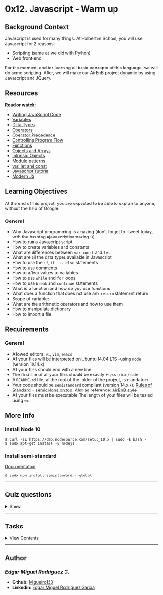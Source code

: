 # 0x12. Javascript - Warm up

## Background Context

Javascript is used for many things. At Holberton School, you will use Javascript for 2 reasons:

- Scripting (same as we did with Python)
- Web front-end

For the moment, and for learning all basic concepts of this language, we will do some scripting. After, we will make our AirBnB project dynamic by using Javascript and JQuery.

## Resources

**Read or watch:**

- [Writing JavaScript Code](https://developer.mozilla.org/en-US/docs/Learn/Getting_started_with_the_web/JavaScript_basics)
- [Variables](https://developer.mozilla.org/en-US/docs/Learn/JavaScript/First_steps/Variables)
- [Data Types](https://developer.mozilla.org/en-US/docs/Web/JavaScript/Data_structures)
- [Operators](https://developer.mozilla.org/en-US/docs/Learn/Getting_started_with_the_web/JavaScript_basics)
- [Operator Precedence](https://developer.mozilla.org/en-US/docs/Web/JavaScript/Reference/Operators/Operator_Precedence)
- [Controlling Program Flow](https://developer.mozilla.org/en-US/docs/Web/JavaScript/Guide/Control_flow_and_error_handling)
- [Functions](https://developer.mozilla.org/en-US/docs/Learn/JavaScript/Building_blocks/Functions)
- [Objects and Arrays](https://developer.mozilla.org/en-US/docs/Learn/JavaScript/Objects)
- [Intrinsic Objects](https://developer.mozilla.org/en-US/docs/Learn/JavaScript/Objects)
- [Module patterns](http://darrenderidder.github.io/talks/ModulePatterns/#/)
- [var, let and const](https://www.youtube.com/watch?v=sjyJBL5fkp8)
- [Javascript Tutorial](https://www.youtube.com/watch?v=vZBCTc9zHtI)
- [Modern JS](https://github.com/mbeaudru/modern-js-cheatsheet)

## Learning Objectives

At the end of this project, you are expected to be able to explain to anyone, without the help of Google:

### General

- Why Javascript programming is amazing (don’t forget to -tweet today, with the hashtag #javascriptisamazing :))
- How to run a Javascript script
- How to create variables and constants
- What are differences between `var`, `const` and `let`
- What are all the data types available in Javascript
- How to use the `if`, `if ... else` statements
- How to use comments
- How to affect values to variables
- How to use `while` and `for` loops
- How to use `break` and `continue` statements
- What is a function and how do you use functions
- What does a function that does not use any `return` statement return
- Scope of variables
- What are the arithmetic operators and how to use them
- How to manipulate dictionary
- How to import a file

## Requirements

### General

- Allowed editors: `vi`, `vim`, `emacs`
- All your files will be interpreted on Ubuntu 14.04 LTS -using `node` (version 10.14.x)
- All your files should end with a new line
- The first line of all your files should be exactly `#!/usr/bin/node`
- A `README.md` file, at the root of the folder of the project, is mandatory
- Your code should be `semistandard` compliant (version 14.x.x). [Rules of Standard](https://standardjs.com/rules.html) + [semicolons on top](https://github.com/standard/semistandard). Also as reference: [AirBnB style](https://github.com/airbnb/javascript)
- All your files must be executable
The length of your files will be tested using `wc`

## More Info

### Install Node 10

```
$ curl -sL https://deb.nodesource.com/setup_10.x | sudo -E bash -
$ sudo apt-get install -y nodejs
```

### Install semi-standard

[Documentation](https://github.com/standard/semistandard)

```
$ sudo npm install semistandard --global
```

---

## Quiz questions

<details>
<summary>Show</summary>
  
### Question #0

Does Javascript have `String` as a native datatype?

- [x] Yes
- [ ] No

### Question #1

Does Javascript have `Array` as a native datatype?

- [x] Yes
- [ ] No

### Question #2

Does Javascript have `Set` as a native datatype?

- [ ] Yes
- [x] No

### Question #3

Does Javascript have `Dictionary` as a native datatype?

- [ ] Yes
- [x] No

```
**Tips:**
Everything is `Object` and `Object` type in Javascript is powerful.
```

### Question #4

What does `let` mean? (please check all true answers)

- [x] It’s the keyword to define a variable in the local scope
- [ ] It’s the keyword to define a global variable
- [x] It’s the keyword to define a variable with optionally initializing it to a value
- [ ] It’s the keyword to define a constant variable
- [x] It’s the keyword to define a variable that can be re-assign during the execution

### Question #5

What does `const` mean? (please check all true answers)

- [x] It’s the keyword to define a variable in the local scope
- [ ] It’s the keyword to define a global variable
- [ ] It’s the keyword to define a variable with optionally initializing it to a value
- [x] It’s the keyword to define a constant variable
- [ ] It’s the keyword to define a variable that can be re-assign during the execution

</details>

---

## Tasks

<details>
<summary>View Contents</summary>

### [0. First constant, first print](./0-javascript_is_amazing.js)

Write a script that prints “Javascript is amazing”:

- You must create a constant variable called `myVar` with the value “Javascript is amazing”
- You must use `console.log(...)` to print all output
- You are not allowed to use `var`

```
guillaume@ubuntu:~/0x12$ ./0-javascript_is_amazing.js 
Javascript is amazing
guillaume@ubuntu:~/0x12$ 
guillaume@ubuntu:~/0x12$ semistandard ./0-javascript_is_amazing.js 
guillaume@ubuntu:~/0x12$ 
```

**Repo:**

* GitHub repository: `holbertonschool-higher_level_programming`
* Directory: `0x12-javascript-warm_up`
* File: `0-javascript_is_amazing.js`

### [1. 3 languages](./1-multi_languages.js)

Write a script that prints 3 lines:

- The first line: “C is fun”
- The second line: “Python is cool”
- The third line: “Javascript is amazing”
- You must use `console.log(...)` to print all output
- You are not allowed to use `var`

```
guillaume@ubuntu:~/0x12$ ./1-multi_languages.js 
C is fun
Python is cool
Javascript is amazing
guillaume@ubuntu:~/0x12$ 
```

**Repo:**

* GitHub repository: `holbertonschool-higher_level_programming`
* Directory: `0x12-javascript-warm_up`
* File: `1-multi_languages.js`

### [2. Arguments](./1-multi_languages.js)

Write a script that prints a message depending of the number of arguments passed:

- If no arguments are passed to the script, print “No argument”
- If only one argument is passed to the script, print “Argument found”
- Otherwise, print “Arguments found”
- You must use `console.log(...)` to print all output
- You are not allowed to use `var`

Reference: [process.argv](https://nodejs.org/api/process.html#process_process_argv)

```
guillaume@ubuntu:~/0x12$ ./2-arguments.js 
No argument
guillaume@ubuntu:~/0x12$ ./2-arguments.js Holberton
Argument found
guillaume@ubuntu:~/0x12$ ./2-arguments.js Holberton School
Arguments found
guillaume@ubuntu:~/0x12$ 
```

**Repo:**

* GitHub repository: `holbertonschool-higher_level_programming`
* Directory: `0x12-javascript-warm_up`
* File: `2-arguments.js`

### [3. Value of my argument](./3-value_argument.js)

Write a script that prints the first argument passed to it:

- If no arguments are passed to the script, print “No argument”
- You must use `console.log(...)` to print all output
- You are not allowed to use `var`
- You are not allowed to use `length`

```
guillaume@ubuntu:~/0x12$ ./3-value_argument.js 
No argument
guillaume@ubuntu:~/0x12$ ./3-value_argument.js Holberton
Holberton
guillaume@ubuntu:~/0x12$ 
```

**Repo:**

* GitHub repository: `holbertonschool-higher_level_programming`
* Directory: `0x12-javascript-warm_up`
* File: `3-value_argument.js`

### [4. Create a sentence](./4-concat.js)

Write a script that prints two arguments passed to it, in the following format: “ is ”

- You must use `console.log(...)` to print all output
- You are not allowed to use `var`

```
guillaume@ubuntu:~/0x12$ ./4-concat.js c cool
c is cool
guillaume@ubuntu:~/0x12$ ./4-concat.js c 
c is undefined
guillaume@ubuntu:~/0x12$ ./4-concat.js
undefined is undefined
guillaume@ubuntu:~/0x12$ 
```

**Repo:**

* GitHub repository: `holbertonschool-higher_level_programming`
* Directory: `0x12-javascript-warm_up`
* File: `4-concat.js`

### [5. An Integer](./5-to_integer.js)

Write a script that prints `My number: <first argument converted in integer>` if the first argument can be converted to an integer:

- If the argument can’t be converted to an integer, print “Not a number”
- You must use `console.log(...)` to print all output
- You are not allowed to use `var`
- You are not allowed to use `try/catch`

```
guillaume@ubuntu:~/0x12$ ./5-to_integer.js 
Not a number
guillaume@ubuntu:~/0x12$ ./5-to_integer.js 89
My number: 89
guillaume@ubuntu:~/0x12$ ./5-to_integer.js "89"
My number: 89
guillaume@ubuntu:~/0x12$ ./5-to_integer.js 89.89
My number: 89
guillaume@ubuntu:~/0x12$ ./5-to_integer.js Holberton
Not a number
guillaume@ubuntu:~/0x12$ 
```

**Repo:**

* GitHub repository: `holbertonschool-higher_level_programming`
* Directory: `0x12-javascript-warm_up`
* File: `5-to_integer.js`

### [6. Loop to languages](./6-multi_languages_loop.js)

Write a script that prints 3 lines: (like `1-multi_languages.js`) but by using an array of string and a loop

- The first line: “C is fun”
- The second line: “Python is cool”
- The third line: “Javascript is amazing”
- You must use `console.log(...)` to print all output
- You are not allowed to use `var`
- You are not allowed to use any `if/else` statement
- You can use only one `console.log`
- You must use a loop (`while`, `for`, etc.)

```
guillaume@ubuntu:~/0x12$ ./6-multi_languages_loop.js 
C is fun
Python is cool
Javascript is amazing
guillaume@ubuntu:~/0x12$ 
```

**Repo:**

* GitHub repository: `holbertonschool-higher_level_programming`
* Directory: `0x12-javascript-warm_up`
* File: `6-multi_languages_loop.js`

### [7. I love C](./7-multi_c.js)

Write a script that prints `x` times “C is fun”

- Where `x` is the first argument of the script
- If the first argument can’t be converted to an integer, print “Missing number of occurrences”-
- You must use `console.log(...)` to print all output
- You are not allowed to use `var`
- You can use only two `console.log`
- You must use a loop (`while`, `for`, etc.)

```
guillaume@ubuntu:~/0x12$ ./7-multi_c.js 2
C is fun
C is fun
guillaume@ubuntu:~/0x12$ ./7-multi_c.js 5
C is fun
C is fun
C is fun
C is fun
C is fun
guillaume@ubuntu:~/0x12$ ./7-multi_c.js 
Missing number of occurrences
guillaume@ubuntu:~/0x12$ ./7-multi_c.js -3
guillaume@ubuntu:~/0x12$ 
```

**Repo:**

* GitHub repository: `holbertonschool-higher_level_programming`
* Directory: `0x12-javascript-warm_up`
* File: `7-multi_c.js`

### [8. Square](./8-square.js)

Write a script that prints a square

- The first argument is the size of the square
- If the first argument can’t be converted to an integer, print “Missing size”
- You must use the character `X` to print the square
- You must use `console.log(...)` to print all output
- You are not allowed to use `var`
- You must use a loop (`while`, `for`, etc.)

```
guillaume@ubuntu:~/0x12$ ./8-square.js
Missing size
guillaume@ubuntu:~/0x12$ ./8-square.js Holberton
Missing size
guillaume@ubuntu:~/0x12$ ./8-square.js 2
XX
XX
guillaume@ubuntu:~/0x12$ ./8-square.js 6
XXXXXX
XXXXXX
XXXXXX
XXXXXX
XXXXXX
XXXXXX
guillaume@ubuntu:~/0x12$ ./8-square.js -3
guillaume@ubuntu:~/0x12$ 
```

**Repo:**

* GitHub repository: `holbertonschool-higher_level_programming`
* Directory: `0x12-javascript-warm_up`
* File: `8-square.js`

### [9. Add](./9-add.js)

Write a script that prints the addition of 2 integers

- The first argument is the first integer
- The second argument is the second integer
- You have to define a function with this prototype: `function add(a, b)`
- You must use `console.log(...)` to print all output
- You are not allowed to use `var`

```
guillaume@ubuntu:~/0x12$ ./9-add.js 
NaN
guillaume@ubuntu:~/0x12$ ./9-add.js 1
NaN
guillaume@ubuntu:~/0x12$ ./9-add.js 1 7
8
guillaume@ubuntu:~/0x12$ ./9-add.js 13 89
102
guillaume@ubuntu:~/0x12$ 
```

**Repo:**

* GitHub repository: `holbertonschool-higher_level_programming`
* Directory: `0x12-javascript-warm_up`
* File: `9-add.js`

### [10. Factorial](./10-factorial.js)

Write a script that computes and prints a factorial

- The first argument is integer (argument can be cast as integer) used for computing the factorial
- Factorial of `NaN` is `1`
- You must do it recursively
- You must use a function
- You must use `console.log(...)` to print all output
- You are not allowed to use `var`

```
guillaume@ubuntu:~/0x12$ ./10-factorial.js 
1
guillaume@ubuntu:~/0x12$ ./10-factorial.js 3
6
guillaume@ubuntu:~/0x12$ ./10-factorial.js 89
1.6507955160908452e+136
guillaume@ubuntu:~/0x12$ ./10-factorial.js 333
Infinity
guillaume@ubuntu:~/0x12$ 
```

**Repo:**

* GitHub repository: `holbertonschool-higher_level_programming`
* Directory: `0x12-javascript-warm_up`
* File: `10-factorial.js`

### [11. Second biggest!](./11-second_biggest.js)

Write a script that searches the second biggest integer in the list of arguments.

- You can assume all arguments can be converted to integer
- If no argument passed, print `0`
- If the number of arguments is 1, print `0`
- You must use `console.log(...)` to print all output
- You are not allowed to use `var`

```
guillaume@ubuntu:~/0x12$ ./11-second_biggest.js 
0
guillaume@ubuntu:~/0x12$ ./11-second_biggest.js 1
0
guillaume@ubuntu:~/0x12$ ./11-second_biggest.js 4 2 5 3 0 -3
4
guillaume@ubuntu:~/0x12$ 
```

**Repo:**

* GitHub repository: `holbertonschool-higher_level_programming`
* Directory: `0x12-javascript-warm_up`
* File: `11-second_biggest.js`

### [12. Object](./12-object.js)

Update this script to replace the value `12` with `89`:

- You are not allowed to use `var`

```
guillaume@ubuntu:~/0x12$ cat 12-object.js
#!/usr/bin/node
const myObject = {
  type: 'object',
  value: 12
};
console.log(myObject);
/*
YOUR CODE HERE
*/
console.log(myObject);

guillaume@ubuntu:~/0x12$ ./12-object.js
{ type: 'object', value: 12 }
{ type: 'object', value: 89 }
guillaume@ubuntu:~/0x12$ 
```

**Repo:**

* GitHub repository: `holbertonschool-higher_level_programming`
* Directory: `0x12-javascript-warm_up`
* File: `12-object.js`

### [13. Add file](./13-add.js)

Write a function that returns the addition of 2 integers.

- The function must be visible from outside
- The name of the function must be `add`
- You are not allowed to use `var`

[Tip](http://51elliot.blogspot.com/2012/01/simple-intro-to-nodejs-module-scope.html)

```
guillaume@ubuntu:~/0x12$ cat 13-main.js
#!/usr/bin/node
const add = require('./13-add').add;
console.log(add(3, 5));
guillaume@ubuntu:~/0x12$ ./13-main.js
8
guillaume@ubuntu:~/0x12$ 
```

**Repo:**

* GitHub repository: `holbertonschool-higher_level_programming`
* Directory: `0x12-javascript-warm_up`
* File: `13-add.js`

### [14. Const or not const #advanced](./100-let_me_const.js)

Write a file that modifies the value of `myVar` to `333`

```
guillaume@ubuntu:~/0x12$ cat 100-main.js
#!/usr/bin/node
myVar = 89;
require('./100-let_me_const')
console.log(myVar);
guillaume@ubuntu:~/0x12$ ./100-main.js
333
guillaume@ubuntu:~/0x12$ 
```

Do you get it? Tweet! Post! Talk about it!

Hint: Scope

**This exercise doesn’t pass** `semistandard` so don’t worry about it.

**Repo:**

* GitHub repository: `holbertonschool-higher_level_programming`
* Directory: `0x12-javascript-warm_up`
* File: `100-let_me_const.js`

### [15. Call me Moby #advanced](./101-call_me_moby.js)

Write a function that executes `x` times a function.

- The function must be visible from outside
- Prototype: `function (x, theFunction)`
- You are not allowed to use `var`

```
guillaume@ubuntu:~/0x12$ cat 101-main.js
#!/usr/bin/node
const callMeMoby = require('./101-call_me_moby').callMeMoby;
callMeMoby(3, function () {
  console.log('C is fun');
});
guillaume@ubuntu:~/0x12$ ./101-main.js
C is fun
C is fun
C is fun
guillaume@ubuntu:~/0x12$ 
```

**Repo:**

* GitHub repository: `holbertonschool-higher_level_programming`
* Directory: `0x12-javascript-warm_up`
* File: `101-call_me_moby.js`

### [16. Add me maybe #advanced](./102-add_me_maybe.js)

Write a function that increments and calls a function.

- The function must be visible from outside
- Prototype: `function (number, theFunction)`
- You are not allowed to use `var`

```
guillaume@ubuntu:~/0x12$ cat 102-main.js
#!/usr/bin/node
const addMeMaybe = require('./102-add_me_maybe').addMeMaybe;
addMeMaybe(4, function (nb) {
  console.log('New value: ' + nb);
});
guillaume@ubuntu:~/0x12$ ./102-main.js
New value: 5
guillaume@ubuntu:~/0x12$ 
```

**Repo:**

* GitHub repository: `holbertonschool-higher_level_programming`
* Directory: `0x12-javascript-warm_up`
* File: `102-add_me_maybe.js`

### [17. Increment object #advanced](./103-object_fct.js)

Update this script by adding a new function `incr` that increments the integer `value`.

- You are not allowed to use var

```
guillaume@ubuntu:~/0x12$ cat 103-object_fct.js
#!/usr/bin/node
const myObject = {
  type: 'object',
  value: 12
};
console.log(myObject);
/*
YOUR CODE HERE
*/
myObject.incr();
console.log(myObject);
myObject.incr();
console.log(myObject);
myObject.incr();
console.log(myObject);

guillaume@ubuntu:~/0x12$ ./103-object_fct.js 
{ type: 'object', value: 12 }
{ type: 'object', value: 13, incr: [Function] }
{ type: 'object', value: 14, incr: [Function] }
{ type: 'object', value: 15, incr: [Function] }
guillaume@ubuntu:~/0x12$ 
```

**Repo:**

* GitHub repository: `holbertonschool-higher_level_programming`
* Directory: `0x12-javascript-warm_up`
* File: `103-object_fct.js`

</details>

---

## Author
### _Edgar Miguel Rodríguez G._

- **Github:** [Miguelro123](https://github.com/Miguelro123) 
- **Linkedin:** [Edgar Miguel Rodriguez Garcia](https://www.linkedin.com/in/edgar-miguel-rodriguez-garcia-20a5281a2/)
